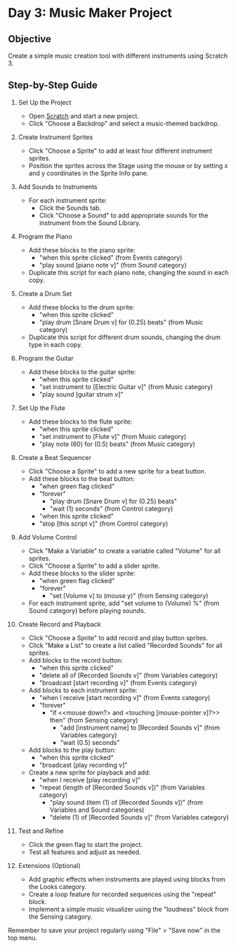 # Day 3: Music Maker Project

## Objective
Create a simple music creation tool with different instruments using Scratch 3.

## Step-by-Step Guide

1. Set Up the Project
   - Open [Scratch](https://scratch.mit.edu/projects/editor/) and start a new project.
   - Click "Choose a Backdrop" and select a music-themed backdrop.

2. Create Instrument Sprites
   - Click "Choose a Sprite" to add at least four different instrument sprites.
   - Position the sprites across the Stage using the mouse or by setting x and y coordinates in the Sprite Info pane.

3. Add Sounds to Instruments
   - For each instrument sprite:
     - Click the Sounds tab.
     - Click "Choose a Sound" to add appropriate sounds for the instrument from the Sound Library.

4. Program the Piano
   - Add these blocks to the piano sprite:
     - "when this sprite clicked" (from Events category)
     - "play sound [piano note v]" (from Sound category)
   - Duplicate this script for each piano note, changing the sound in each copy.

5. Create a Drum Set
   - Add these blocks to the drum sprite:
     - "when this sprite clicked"
     - "play drum [Snare Drum v] for (0.25) beats" (from Music category)
   - Duplicate this script for different drum sounds, changing the drum type in each copy.

6. Program the Guitar
   - Add these blocks to the guitar sprite:
     - "when this sprite clicked"
     - "set instrument to [Electric Guitar v]" (from Music category)
     - "play sound [guitar strum v]"

7. Set Up the Flute
   - Add these blocks to the flute sprite:
     - "when this sprite clicked"
     - "set instrument to [Flute v]" (from Music category)
     - "play note (60) for (0.5) beats" (from Music category)

8. Create a Beat Sequencer
   - Click "Choose a Sprite" to add a new sprite for a beat button.
   - Add these blocks to the beat button:
     - "when green flag clicked"
     - "forever"
       - "play drum [Snare Drum v] for (0.25) beats"
       - "wait (1) seconds" (from Control category)
     - "when this sprite clicked"
     - "stop [this script v]" (from Control category)

9. Add Volume Control
   - Click "Make a Variable" to create a variable called "Volume" for all sprites.
   - Click "Choose a Sprite" to add a slider sprite.
   - Add these blocks to the slider sprite:
     - "when green flag clicked"
     - "forever"
       - "set [Volume v] to (mouse y)" (from Sensing category)
   - For each instrument sprite, add "set volume to (Volume) %" (from Sound category) before playing sounds.

10. Create Record and Playback
    - Click "Choose a Sprite" to add record and play button sprites.
    - Click "Make a List" to create a list called "Recorded Sounds" for all sprites.
    - Add blocks to the record button:
      - "when this sprite clicked"
      - "delete all of [Recorded Sounds v]" (from Variables category)
      - "broadcast [start recording v]" (from Events category)
    - Add blocks to each instrument sprite:
      - "when I receive [start recording v]" (from Events category)
      - "forever"
        - "if <<mouse down?> and <touching [mouse-pointer v]?>> then" (from Sensing category)
          - "add [instrument name] to [Recorded Sounds v]" (from Variables category)
          - "wait (0.5) seconds"
    - Add blocks to the play button:
      - "when this sprite clicked"
      - "broadcast [play recording v]"
    - Create a new sprite for playback and add:
      - "when I receive [play recording v]"
      - "repeat (length of [Recorded Sounds v])" (from Variables category)
        - "play sound (item (1) of [Recorded Sounds v])" (from Variables and Sound categories)
        - "delete (1) of [Recorded Sounds v]" (from Variables category)

11. Test and Refine
    - Click the green flag to start the project.
    - Test all features and adjust as needed.

12. Extensions (Optional)
    - Add graphic effects when instruments are played using blocks from the Looks category.
    - Create a loop feature for recorded sequences using the "repeat" block.
    - Implement a simple music visualizer using the "loudness" block from the Sensing category.

Remember to save your project regularly using "File" > "Save now" in the top menu.